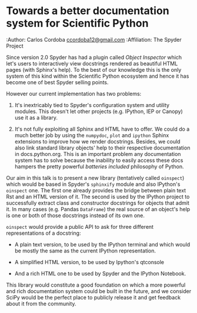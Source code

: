 <!-- -*- mode: markdown; mode: flyspell; mode: auto-fill -*- -->

# Towards a better documentation system for Scientific Python

:Author: Carlos Cordoba <ccordoba12@gmail.com>
:Affiliation: The Spyder Project

Since version 2.0 Spyder has had a plugin called *Object Inspector* which let's
users to interactively view docstrings rendered as beautiful HTML pages (with
Sphinx's help). To the best of our knowledge this is the only system of this
kind within the Scientific Python ecosystem and hence it has become one of best
Spyder selling points.

However our current implementation has two problems:

1. It's inextricably tied to Spyder's configuration system and utility
modules. This doesn't let other projects (e.g. IPython, IEP or Canopy) use it
as a library.

2. It's not fully exploiting all Sphinx and HTML have to offer. We could do a
much better job by using the `numpydoc`, `plot` and `ipython` Sphinx extensions
to improve how we render docstrings. Besides, we could also link standard
library objects' help to their respective documentation in
docs.python.org. This is an important problem any documentation system has to
solve because the inability to easily access these docs hampers the pretty
powerful *batteries included* philosophy of Python.

Our aim in this talk is to present a new library (tentatively called
`oinspect`) which would be based in Spyder's `sphinxify` module and also
IPython's `oinspect` one. The first one already provides the bridge between
plain text Rst and an HTML version of it. The second is used by the IPython
project to successfully extract class and constructor docstrings for objects
that admit it. In many cases (e.g. Pandas `DataFrame`) the real source of an
object's help is one or both of those docstrings instead of its own one.

`oinspect` would provide a public API to ask for three different
representations of a docstring:

- A plain text version, to be used by the IPython terminal and which would be
  mostly the same as the current IPython representation.
  
- A simplified HTML version, to be used by Ipython's qtconsole

- And a rich HTML one to be used by Spyder and the IPython Notebook.

This library would constitute a good foundation on which a more powerful and
rich documentation system could be built in the future, and we consider SciPy
would be the perfect place to publicly release it and get feedback about it
from the community.



<!--  LocalWords:  Spyder css numpy Scipy MathJax metadata Mathematica Ipython
 -->
<!--  LocalWords:  Ipython's LocalWords IPython's accesible docstring IPython
 -->
<!-- LocalWords: IDE plugin docstrings lookfor ccordoba gmail Spyder's IEP Rst
 -->
<!--  LocalWords: sphinxify markdown flyspell oinspect numpydoc ipython API
 -->
<!--  LocalWords:  DataFrame qtconsole SciPy
 -->
